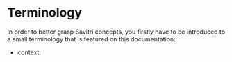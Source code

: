 # Terminology

In order to better grasp Savitri concepts, you firstly have to be introduced to a small terminology that is featured on this documentation:

- context:
